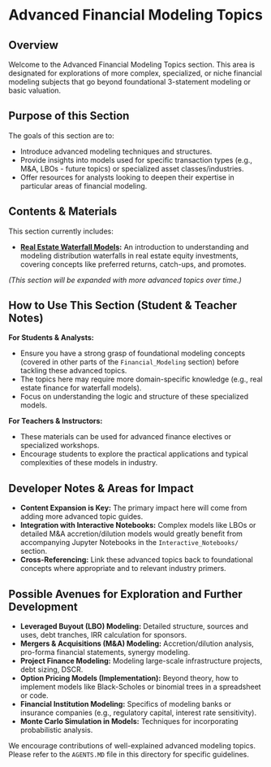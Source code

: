 # Advanced Financial Modeling Topics

## Overview

Welcome to the Advanced Financial Modeling Topics section. This area is designated for explorations of more complex, specialized, or niche financial modeling subjects that go beyond foundational 3-statement modeling or basic valuation.

## Purpose of this Section

The goals of this section are to:

*   Introduce advanced modeling techniques and structures.
*   Provide insights into models used for specific transaction types (e.g., M&A, LBOs - future topics) or specialized asset classes/industries.
*   Offer resources for analysts looking to deepen their expertise in particular areas of financial modeling.

## Contents & Materials

This section currently includes:

*   **[Real Estate Waterfall Models](./Real_Estate_Waterfall_Models.md):** An introduction to understanding and modeling distribution waterfalls in real estate equity investments, covering concepts like preferred returns, catch-ups, and promotes.

*(This section will be expanded with more advanced topics over time.)*

<!-- Machine-readable indexing comment -->
<!-- Index: Financial Modeling Advanced; Topics: Real Estate Waterfall Models -->

## How to Use This Section (Student & Teacher Notes)

**For Students & Analysts:**

*   Ensure you have a strong grasp of foundational modeling concepts (covered in other parts of the `Financial_Modeling` section) before tackling these advanced topics.
*   The topics here may require more domain-specific knowledge (e.g., real estate finance for waterfall models).
*   Focus on understanding the logic and structure of these specialized models.

**For Teachers & Instructors:**

*   These materials can be used for advanced finance electives or specialized workshops.
*   Encourage students to explore the practical applications and typical complexities of these models in industry.

## Developer Notes & Areas for Impact

*   **Content Expansion is Key:** The primary impact here will come from adding more advanced topic guides.
*   **Integration with Interactive Notebooks:** Complex models like LBOs or detailed M&A accretion/dilution models would greatly benefit from accompanying Jupyter Notebooks in the `Interactive_Notebooks/` section.
*   **Cross-Referencing:** Link these advanced topics back to foundational concepts where appropriate and to relevant industry primers.

## Possible Avenues for Exploration and Further Development

*   **Leveraged Buyout (LBO) Modeling:** Detailed structure, sources and uses, debt tranches, IRR calculation for sponsors.
*   **Mergers & Acquisitions (M&A) Modeling:** Accretion/dilution analysis, pro-forma financial statements, synergy modeling.
*   **Project Finance Modeling:** Modeling large-scale infrastructure projects, debt sizing, DSCR.
*   **Option Pricing Models (Implementation):** Beyond theory, how to implement models like Black-Scholes or binomial trees in a spreadsheet or code.
*   **Financial Institution Modeling:** Specifics of modeling banks or insurance companies (e.g., regulatory capital, interest rate sensitivity).
*   **Monte Carlo Simulation in Models:** Techniques for incorporating probabilistic analysis.

We encourage contributions of well-explained advanced modeling topics. Please refer to the `AGENTS.MD` file in this directory for specific guidelines.
